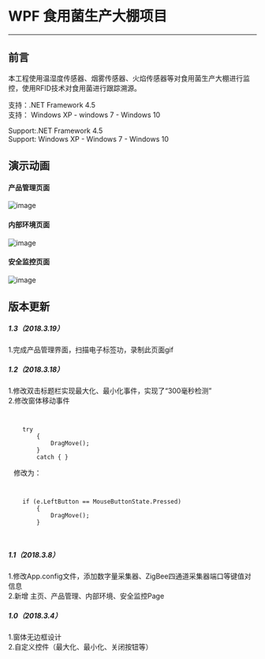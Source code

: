# WPF 食用菌生产大棚项目
---
## 前言
本工程使用温湿度传感器、烟雾传感器、火焰传感器等对食用菌生产大棚进行监控，使用RFID技术对食用菌进行跟踪溯源。

支持：.NET Framework 4.5<br>
支持： Windows XP - windows 7 - Windows 10<br>

Support:.NET Framework 4.5<br>
Support: Windows XP - Windows 7 - Windows 10


## 演示动画

#### 产品管理页面
![image](https://github.com/hongjiapeng/EdibleFungusGreenhouse/blob/master/Images/management.gif)   
#### 内部环境页面
![image](https://github.com/hongjiapeng/EdibleFungusGreenhouse/blob/master/Images/environment.gif)   
#### 安全监控页面
![image](https://github.com/hongjiapeng/EdibleFungusGreenhouse/blob/master/Images/monitor.gif)



## 版本更新

##### 1.3（2018.3.19）
1.完成产品管理界面，扫描电子标签功，录制此页面gif<br>

##### 1.2（2018.3.18）
1.修改双击标题栏实现最大化、最小化事件，实现了“300毫秒检测”<br>
2.修改窗体移动事件<br>

``` ```

  		try
            {
                DragMove();
            }
            catch { }
``` ```
修改为：

``` ```

		if (e.LeftButton == MouseButtonState.Pressed)
            {
                DragMove();
            }
``` ```  
##### 1.1（2018.3.8）
1.修改App.config文件，添加数字量采集器、ZigBee四通道采集器端口等键值对信息<br>
2.新增 主页、产品管理、内部环境、安全监控Page

##### 1.0（2018.3.4）
1.窗体无边框设计<br>
2.自定义控件（最大化、最小化、关闭按钮等）<br>




